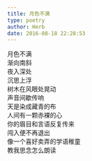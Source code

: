 ```yaml
---  
title: 月色不满  
type: poetry  
author: Herb  
date: 2016-08-18 22:28:53    
---  
```

月色不满  
渐向南斜  
夜入深处  
沉思上浮    
树木在风眼处晃动  
声音间歇传响  
天是染成藏青的布  
人间有一颗赤裸的心    
你的眉目和言语反复传来  
闯入便不再退出  
像一个喜好卖弄的学语稚童  
教我思念怎么朗读